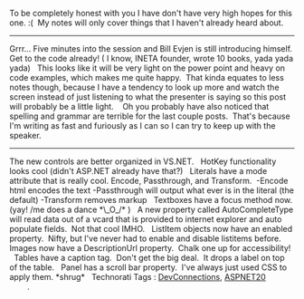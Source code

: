 To be completely honest with you I have don't have very high hopes for
this one. :(  My notes will only cover things that I haven't already
heard about.

* * * * *

Grrr... Five minutes into the session and Bill Evjen is still
introducing himself.  Get to the code already! ( I know, INETA founder,
wrote 10 books, yada yada yada)
 
This looks like it will be very light on the power point and heavy on
code examples, which makes me quite happy.  That kinda equates to less
notes though, because I have a tendency to look up more and watch the
screen instead of just listening to what the presenter is saying so this
post will probably be a little light. 
 
Oh you probably have also noticed that spelling and grammar are terrible
for the last couple posts.  That's because I'm writing as fast and
furiously as I can so I can try to keep up with the speaker.

* * * * *

The new controls are better organized in VS.NET.
 
HotKey functionality looks cool (didn't ASP.NET already have that?)
 
Literals have a mode attribute that is really cool. Encode, Passthrough,
and Transform. 
-Encode html encodes the text
-Passthrough will output what ever is in the literal (the default)
-Transform removes markup
 
Textboxes have a focus method now.  (yay! /me does a dance \*\\\_O\_/\*
)
 
A new property called AutoCompleteType will read data out of a vcard
that is provided to internet explorer and auto populate fields.  Not
that cool IMHO.
 
ListItem objects now have an enabled property.  Nifty, but I've never
had to enable and disable listitems before.
 
Images now have a DescriptionUrl property.  Chalk one up for
accessibility!
 
Tables have a caption tag.  Don't get the big deal.  It drops a label on
top of the table.
 
Panel has a scroll bar property.  I've always just used CSS to apply
them. \*shrug\*
 
Technorati Tags :
[DevConnections](http://technorati.com/tag/DevConnections),
[ASPNET20](http://technorati.com/tag/ASPNET20)
 
 
 
 
 
 
 
 
 
 
. 
